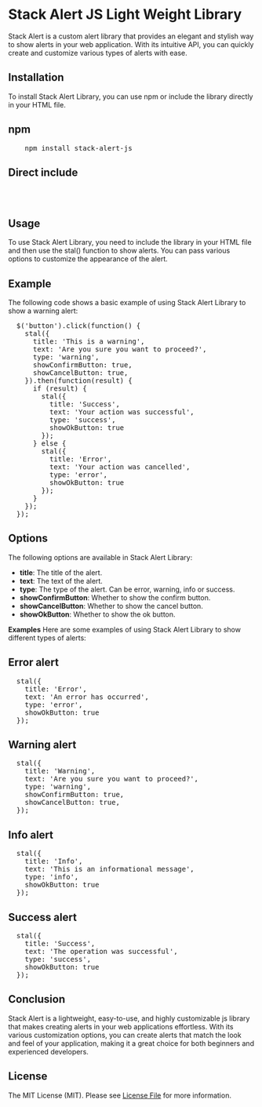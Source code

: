 # Stack Alert JS Light Weight Library

Stack Alert is a custom alert library that provides an elegant and stylish way to show alerts in your web application. With its intuitive API, you can quickly create and customize various types of alerts with ease.

## Installation

To install Stack Alert Library, you can use npm or include the library directly in your HTML file.

## npm
<pre>
    npm install stack-alert-js
</pre>

## Direct include
<pre>
  <script src="https://cdn.jsdelivr.net/npm/stack-alert-js@1.0.0/dist/stack-alert.min.js"></script>
</pre>

## Usage
To use Stack Alert Library, you need to include the library in your HTML file and then use the stal() function to show alerts. You can pass various options to customize the appearance of the alert.

## Example
The following code shows a basic example of using Stack Alert Library to show a warning alert:
<pre>
  $('button').click(function() {
    stal({
      title: 'This is a warning',
      text: 'Are you sure you want to proceed?',
      type: 'warning',
      showConfirmButton: true,
      showCancelButton: true,
    }).then(function(result) {
      if (result) {
        stal({
          title: 'Success',
          text: 'Your action was successful',
          type: 'success',
          showOkButton: true
        });
      } else {
        stal({
          title: 'Error',
          text: 'Your action was cancelled',
          type: 'error',
          showOkButton: true
        });
      }
    });
  });
</pre>

## Options
The following options are available in Stack Alert Library:
- **title**: The title of the alert.
- **text**: The text of the alert.
- **type**: The type of the alert. Can be error, warning, info or success.
- **showConfirmButton**: Whether to show the confirm button.
- **showCancelButton**: Whether to show the cancel button.
- **showOkButton**: Whether to show the ok button.

**Examples**
Here are some examples of using Stack Alert Library to show different types of alerts:

## Error alert
<pre>
  stal({
    title: 'Error',
    text: 'An error has occurred',
    type: 'error',
    showOkButton: true
  });
</pre>

## Warning alert
<pre>
  stal({
    title: 'Warning',
    text: 'Are you sure you want to proceed?',
    type: 'warning',
    showConfirmButton: true,
    showCancelButton: true,
  });
</pre>

## Info alert
<pre>
  stal({
    title: 'Info',
    text: 'This is an informational message',
    type: 'info',
    showOkButton: true
  });
</pre>

## Success alert
<pre>
  stal({
    title: 'Success',
    text: 'The operation was successful',
    type: 'success',
    showOkButton: true
  });
</pre>

## Conclusion
Stack Alert is a lightweight, easy-to-use, and highly customizable js library that makes creating alerts in your web applications effortless. With its various customization options, you can create alerts that match the look and feel of your application, making it a great choice for both beginners and experienced developers.

## License
The MIT License (MIT). Please see [License File](https://github.com/spatie/laravel-permission/blob/main/LICENSE.md) for more information.
